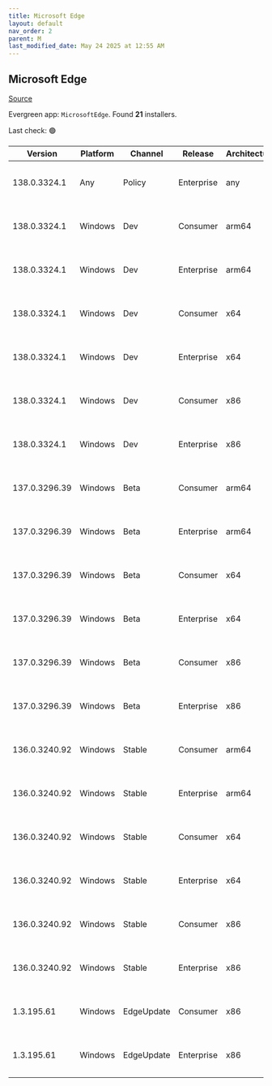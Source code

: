 ```yaml
---
title: Microsoft Edge
layout: default
nav_order: 2
parent: M
last_modified_date: May 24 2025 at 12:55 AM
---
```


## Microsoft Edge

[Source](https://www.microsoft.com/edge)

Evergreen app: `MicrosoftEdge`. Found **21** installers.

Last check: 🟢

| Version       | Platform | Channel    | Release    | Architecture | Hash                                                             | URI                                                                                                                                                                                                                                                                                                                      |
| ------------- | -------- | ---------- | ---------- | ------------ | ---------------------------------------------------------------- | ------------------------------------------------------------------------------------------------------------------------------------------------------------------------------------------------------------------------------------------------------------------------------------------------------------------------ |
| 138.0.3324.1  | Any      | Policy     | Enterprise | any          | D6D6CC4B5B1CADC8B65593C00EEEEA9E866133BE4F3F9FA5348825AFA000FD4E | [https://msedge.sf.dl.delivery.mp.microsoft.com/filestreamingservice/files/c0789602-6897-48a1-a6a8-06cd4957e342/MicrosoftEdgePolicyTemplates.cab](https://msedge.sf.dl.delivery.mp.microsoft.com/filestreamingservice/files/c0789602-6897-48a1-a6a8-06cd4957e342/MicrosoftEdgePolicyTemplates.cab)                       |
| 138.0.3324.1  | Windows  | Dev        | Consumer   | arm64        | D741465A541B57157A8C7930D6F26AD223D9EAA2A2179083B5CAD1DB3F3C1D5A | [https://msedge.sf.dl.delivery.mp.microsoft.com/filestreamingservice/files/85ba3129-709e-4d3d-9af0-546650bc81e8/MicrosoftEdgeDevEnterpriseARM64.msi](https://msedge.sf.dl.delivery.mp.microsoft.com/filestreamingservice/files/85ba3129-709e-4d3d-9af0-546650bc81e8/MicrosoftEdgeDevEnterpriseARM64.msi)                 |
| 138.0.3324.1  | Windows  | Dev        | Enterprise | arm64        | D741465A541B57157A8C7930D6F26AD223D9EAA2A2179083B5CAD1DB3F3C1D5A | [https://msedge.sf.dl.delivery.mp.microsoft.com/filestreamingservice/files/85ba3129-709e-4d3d-9af0-546650bc81e8/MicrosoftEdgeDevEnterpriseARM64.msi](https://msedge.sf.dl.delivery.mp.microsoft.com/filestreamingservice/files/85ba3129-709e-4d3d-9af0-546650bc81e8/MicrosoftEdgeDevEnterpriseARM64.msi)                 |
| 138.0.3324.1  | Windows  | Dev        | Consumer   | x64          | F2FACF8C2B405DD150A8C9107E9A4D15CFA8AB61FC842843A26FB8F9D8A865B2 | [https://msedge.sf.dl.delivery.mp.microsoft.com/filestreamingservice/files/fe6f8a90-aed1-470e-a397-d513847eeaa4/MicrosoftEdgeDevEnterpriseX64.msi](https://msedge.sf.dl.delivery.mp.microsoft.com/filestreamingservice/files/fe6f8a90-aed1-470e-a397-d513847eeaa4/MicrosoftEdgeDevEnterpriseX64.msi)                     |
| 138.0.3324.1  | Windows  | Dev        | Enterprise | x64          | F2FACF8C2B405DD150A8C9107E9A4D15CFA8AB61FC842843A26FB8F9D8A865B2 | [https://msedge.sf.dl.delivery.mp.microsoft.com/filestreamingservice/files/fe6f8a90-aed1-470e-a397-d513847eeaa4/MicrosoftEdgeDevEnterpriseX64.msi](https://msedge.sf.dl.delivery.mp.microsoft.com/filestreamingservice/files/fe6f8a90-aed1-470e-a397-d513847eeaa4/MicrosoftEdgeDevEnterpriseX64.msi)                     |
| 138.0.3324.1  | Windows  | Dev        | Consumer   | x86          | 2FEC3B8F307E6AFBD13B330150AF9F5673ADA44031F09B88305ED415FA3798CD | [https://msedge.sf.dl.delivery.mp.microsoft.com/filestreamingservice/files/735d43a8-6c85-4dcd-87fc-fcd7882f36d4/MicrosoftEdgeDevEnterpriseX86.msi](https://msedge.sf.dl.delivery.mp.microsoft.com/filestreamingservice/files/735d43a8-6c85-4dcd-87fc-fcd7882f36d4/MicrosoftEdgeDevEnterpriseX86.msi)                     |
| 138.0.3324.1  | Windows  | Dev        | Enterprise | x86          | 2FEC3B8F307E6AFBD13B330150AF9F5673ADA44031F09B88305ED415FA3798CD | [https://msedge.sf.dl.delivery.mp.microsoft.com/filestreamingservice/files/735d43a8-6c85-4dcd-87fc-fcd7882f36d4/MicrosoftEdgeDevEnterpriseX86.msi](https://msedge.sf.dl.delivery.mp.microsoft.com/filestreamingservice/files/735d43a8-6c85-4dcd-87fc-fcd7882f36d4/MicrosoftEdgeDevEnterpriseX86.msi)                     |
| 137.0.3296.39 | Windows  | Beta       | Consumer   | arm64        | 36217CB113464FA00F91DB7264B7A9568268CCFD3B47DDFFF2298776622D73B7 | [https://msedge.sf.dl.delivery.mp.microsoft.com/filestreamingservice/files/c73698c9-5eda-46c2-a773-5e45d400f534/MicrosoftEdgeBetaEnterpriseARM64.msi](https://msedge.sf.dl.delivery.mp.microsoft.com/filestreamingservice/files/c73698c9-5eda-46c2-a773-5e45d400f534/MicrosoftEdgeBetaEnterpriseARM64.msi)               |
| 137.0.3296.39 | Windows  | Beta       | Enterprise | arm64        | 36217CB113464FA00F91DB7264B7A9568268CCFD3B47DDFFF2298776622D73B7 | [https://msedge.sf.dl.delivery.mp.microsoft.com/filestreamingservice/files/c73698c9-5eda-46c2-a773-5e45d400f534/MicrosoftEdgeBetaEnterpriseARM64.msi](https://msedge.sf.dl.delivery.mp.microsoft.com/filestreamingservice/files/c73698c9-5eda-46c2-a773-5e45d400f534/MicrosoftEdgeBetaEnterpriseARM64.msi)               |
| 137.0.3296.39 | Windows  | Beta       | Consumer   | x64          | 6FD1F366C52A0CC3F3AD620E9DD115B043887E824C8D0FB26CB5332BD2C2355A | [https://msedge.sf.dl.delivery.mp.microsoft.com/filestreamingservice/files/baf99ef7-7689-4bb8-b54b-88b702ad7187/MicrosoftEdgeBetaEnterpriseX64.msi](https://msedge.sf.dl.delivery.mp.microsoft.com/filestreamingservice/files/baf99ef7-7689-4bb8-b54b-88b702ad7187/MicrosoftEdgeBetaEnterpriseX64.msi)                   |
| 137.0.3296.39 | Windows  | Beta       | Enterprise | x64          | 6FD1F366C52A0CC3F3AD620E9DD115B043887E824C8D0FB26CB5332BD2C2355A | [https://msedge.sf.dl.delivery.mp.microsoft.com/filestreamingservice/files/baf99ef7-7689-4bb8-b54b-88b702ad7187/MicrosoftEdgeBetaEnterpriseX64.msi](https://msedge.sf.dl.delivery.mp.microsoft.com/filestreamingservice/files/baf99ef7-7689-4bb8-b54b-88b702ad7187/MicrosoftEdgeBetaEnterpriseX64.msi)                   |
| 137.0.3296.39 | Windows  | Beta       | Consumer   | x86          | 3B4B805676D57AEA4E8D4BCB16A8DCDE493A4202B19715EECD825B9D541A91DA | [https://msedge.sf.dl.delivery.mp.microsoft.com/filestreamingservice/files/61d44396-d76c-443b-8785-f03581d9df74/MicrosoftEdgeBetaEnterpriseX86.msi](https://msedge.sf.dl.delivery.mp.microsoft.com/filestreamingservice/files/61d44396-d76c-443b-8785-f03581d9df74/MicrosoftEdgeBetaEnterpriseX86.msi)                   |
| 137.0.3296.39 | Windows  | Beta       | Enterprise | x86          | 3B4B805676D57AEA4E8D4BCB16A8DCDE493A4202B19715EECD825B9D541A91DA | [https://msedge.sf.dl.delivery.mp.microsoft.com/filestreamingservice/files/61d44396-d76c-443b-8785-f03581d9df74/MicrosoftEdgeBetaEnterpriseX86.msi](https://msedge.sf.dl.delivery.mp.microsoft.com/filestreamingservice/files/61d44396-d76c-443b-8785-f03581d9df74/MicrosoftEdgeBetaEnterpriseX86.msi)                   |
| 136.0.3240.92 | Windows  | Stable     | Consumer   | arm64        | 5C98408EAE90166BD46E7A1A95A5DCD2115D060AD227F4339E68E16244223C7B | [https://msedge.sf.dl.delivery.mp.microsoft.com/filestreamingservice/files/bbe037a1-ca4a-49f7-a881-25c154614ecf/MicrosoftEdgeEnterpriseARM64.msi](https://msedge.sf.dl.delivery.mp.microsoft.com/filestreamingservice/files/bbe037a1-ca4a-49f7-a881-25c154614ecf/MicrosoftEdgeEnterpriseARM64.msi)                       |
| 136.0.3240.92 | Windows  | Stable     | Enterprise | arm64        | 5C98408EAE90166BD46E7A1A95A5DCD2115D060AD227F4339E68E16244223C7B | [https://msedge.sf.dl.delivery.mp.microsoft.com/filestreamingservice/files/bbe037a1-ca4a-49f7-a881-25c154614ecf/MicrosoftEdgeEnterpriseARM64.msi](https://msedge.sf.dl.delivery.mp.microsoft.com/filestreamingservice/files/bbe037a1-ca4a-49f7-a881-25c154614ecf/MicrosoftEdgeEnterpriseARM64.msi)                       |
| 136.0.3240.92 | Windows  | Stable     | Consumer   | x64          | 362D72114B1299C8DC377F1EEFFD583A7DAB1F5BCB7DDA6FB42A3D2DD64399BA | [https://msedge.sf.dl.delivery.mp.microsoft.com/filestreamingservice/files/cd93c2d5-c7a0-46a8-99bf-90e2b7763534/MicrosoftEdgeEnterpriseX64.msi](https://msedge.sf.dl.delivery.mp.microsoft.com/filestreamingservice/files/cd93c2d5-c7a0-46a8-99bf-90e2b7763534/MicrosoftEdgeEnterpriseX64.msi)                           |
| 136.0.3240.92 | Windows  | Stable     | Enterprise | x64          | 362D72114B1299C8DC377F1EEFFD583A7DAB1F5BCB7DDA6FB42A3D2DD64399BA | [https://msedge.sf.dl.delivery.mp.microsoft.com/filestreamingservice/files/cd93c2d5-c7a0-46a8-99bf-90e2b7763534/MicrosoftEdgeEnterpriseX64.msi](https://msedge.sf.dl.delivery.mp.microsoft.com/filestreamingservice/files/cd93c2d5-c7a0-46a8-99bf-90e2b7763534/MicrosoftEdgeEnterpriseX64.msi)                           |
| 136.0.3240.92 | Windows  | Stable     | Consumer   | x86          | 7C0B214F54B43E00B8B14923EE42700C9E9DE6A91D86EADB9E54B118248D4E4E | [https://msedge.sf.dl.delivery.mp.microsoft.com/filestreamingservice/files/dd36d6ae-af18-4e44-9304-60e0a8ca1533/MicrosoftEdgeEnterpriseX86.msi](https://msedge.sf.dl.delivery.mp.microsoft.com/filestreamingservice/files/dd36d6ae-af18-4e44-9304-60e0a8ca1533/MicrosoftEdgeEnterpriseX86.msi)                           |
| 136.0.3240.92 | Windows  | Stable     | Enterprise | x86          | 7C0B214F54B43E00B8B14923EE42700C9E9DE6A91D86EADB9E54B118248D4E4E | [https://msedge.sf.dl.delivery.mp.microsoft.com/filestreamingservice/files/dd36d6ae-af18-4e44-9304-60e0a8ca1533/MicrosoftEdgeEnterpriseX86.msi](https://msedge.sf.dl.delivery.mp.microsoft.com/filestreamingservice/files/dd36d6ae-af18-4e44-9304-60e0a8ca1533/MicrosoftEdgeEnterpriseX86.msi)                           |
| 1.3.195.61    | Windows  | EdgeUpdate | Consumer   | x86          | 3D22756C17A551C5E3A840325B8944050638F6A420FE55167FC95D4915A8A72B | [https://msedge.sf.dl.delivery.mp.microsoft.com/filestreamingservice/files/ec3ff1fd-22bc-4da6-b8b3-b697d357a931/MicrosoftEdgeUpdateSetup_X86_1.3.195.61.exe](https://msedge.sf.dl.delivery.mp.microsoft.com/filestreamingservice/files/ec3ff1fd-22bc-4da6-b8b3-b697d357a931/MicrosoftEdgeUpdateSetup_X86_1.3.195.61.exe) |
| 1.3.195.61    | Windows  | EdgeUpdate | Enterprise | x86          | 3D22756C17A551C5E3A840325B8944050638F6A420FE55167FC95D4915A8A72B | [https://msedge.sf.dl.delivery.mp.microsoft.com/filestreamingservice/files/ec3ff1fd-22bc-4da6-b8b3-b697d357a931/MicrosoftEdgeUpdateSetup_X86_1.3.195.61.exe](https://msedge.sf.dl.delivery.mp.microsoft.com/filestreamingservice/files/ec3ff1fd-22bc-4da6-b8b3-b697d357a931/MicrosoftEdgeUpdateSetup_X86_1.3.195.61.exe) |
